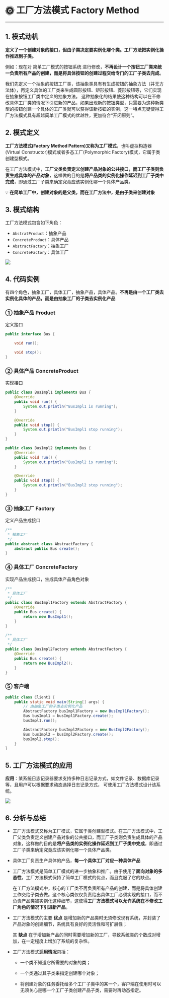 # 🌞 工厂方法模式 Factory Method

---

## 1. 模式动机
**定义了一个创建对象的接口，但由子类决定要实例化哪个类。工厂方法把实例化操作推迟到子类。**

例如：现在对 简单工厂模式的按钮系统 进行修改，**不再设计一个按钮工厂类来统一负责所有产品的创建，而是将具体按钮的创建过程交给专门的工厂子类去完成**。

我们先定义一个抽象的按钮工厂类，该抽象类具有有生成按钮的抽象方法（并无方法体），再定义具体的工厂类来生成圆形按钮、矩形按钮、菱形按钮等，它们实现在抽象按钮工厂类中定义的抽象方法。
这种抽象化的结果使这种结构可以在不修改具体工厂类的情况下引进新的产品，如果出现新的按钮类型，只需要为这种新类型的按钮创建一个具体的工厂类就可以获得该新按钮的实例，这一特点无疑使得工厂方法模式具有超越简单工厂模式的优越性，更加符合“开闭原则”。

## 2. 模式定义
**工厂方法模式(Factory Method Pattern)**又称为**工厂模式**，也叫虚拟构造器(Virtual Constructor)模式或者多态工厂(Polymorphic Factory)模式，它属于类创建型模式。

在工厂方法模式中，**工厂父类负责定义创建产品对象的公共接口，而工厂子类则负责生成具体的产品对象**，这样做的目的是**将产品类的实例化操作延迟到工厂子类中完成**，即通过工厂子类来确定究竟应该实例化哪一个具体产品类。

💡 **在简单工厂中，创建对象的是父类，而在工厂方法中，是由子类来创建对象**
## 3. 模式结构
工厂方法模式包含如下角色：

- `AbstratProduct`：抽象产品
- `ConcreteProduct`：具体产品
- `AbstractFactory`：抽象工厂
- `ConcreteFactory`：具体工厂

![](https://cs-wiki.oss-cn-shanghai.aliyuncs.com/img/20201224095002.png)

## 4. 代码实例
有四个角色，抽象工厂，具体工厂，抽象产品，具体产品。**不再是由一个工厂类去实例化具体的产品，而是由抽象工厂的子类去实例化产品**

### ① 抽象产品 Product

定义接口

```java
public interface Bus {

    void run();

    void stop();
}

```

###  ② 具体产品 ConcreteProduct

实现接口

```java
public class BusImpl1 implements Bus {
    @Override
    public void run() {
        System.out.println("BusImpl1 is running");
    }

    @Override
    public void stop() {
        System.out.println("BusImpl1 stop running");
    }
}
```
```java
public class BusImpl2 implements Bus {
    @Override
    public void run() {
        System.out.println("BusImpl2 is running");
    }

    @Override
    public void stop() {
        System.out.println("BusImpl2 stop running");
    }
}
```

### ③ 抽象工厂 Factory

定义产品生成接口

```java
/**
 * 抽象工厂
 */
public abstract class AbstractFactory {
    abstract public Bus create();
}
```

### ④ 具体工厂 ConcreteFactory 

实现产品生成接口，生成具体产品角色对象

```java
/**
 * 具体工厂
 */
public class BusImpl1Factory extends AbstractFactory {
    @Override
    public Bus create() {
        return new BusImpl1();
    }
}
```

```java
/**
 * 具体工厂
 */
public class BusImpl2Factory extends AbstractFactory {
    @Override
    public Bus create() {
        return new BusImpl2();
    }
}
```

### ⑤ 客户端

```java
public class Client1 {
    public static void main(String[] args) {
        // 由抽象工厂的子类去实例化产品
        AbstractFactory busImpl1Factory = new BusImpl1Factory();
        Bus busImpl1 = busImpl1Factory.create();
        busImpl1.run();

        AbstractFactory busImpl2Factory = new BusImpl2Factory();
        Bus busImpl2 = busImpl2Factory.create();
        busImpl2.stop();
    }
}
```

## 5. 工厂方法模式的应用

**应用**：某系统日志记录器要求支持多种日志记录方式，如文件记录、数据库记录等，且用户可以根据要求动态选择日志记录方式， 可使用工厂方法模式设计该系统。

![](https://cs-wiki.oss-cn-shanghai.aliyuncs.com/img/20201224101427.png)

## 6. 分析与总结

- 工厂方法模式又称为工厂模式，它属于类创建型模式。在工厂方法模式中，工厂父类负责定义创建产品对象的公共接口，而工厂子类则负责生成具体的产品对象，这样做的目的是**将产品类的实例化操作延迟到工厂子类中完成**，即通过工厂子类来确定究竟应该实例化哪一个具体产品类。

- 具体工厂负责生产具体的产品，**每一个具体工厂对应一种具体产品**

- 工厂方法模式是简单工厂模式的进一步抽象和推广。由于使用了**面向对象的多态性**，工厂方法模式保持了简单工厂模式的优点，而且克服了它的缺点。
  
   在工厂方法模式中，核心的工厂类不再负责所有产品的创建，而是将具体创建工作交给子类去做。这个核心类仅仅负责给出具体工厂必须实现的接口，而不负责产品类被实例化这种细节，这使得**工厂方法模式可以允许系统在不修改工厂角色的情况下引进新产品**。
   
 - 工厂方法模式的主要 **优点** 是增加新的产品类时无须修改现有系统，并封装了产品对象的创建细节，系统具有良好的灵活性和可扩展性；
   
   其 **缺点** 在于增加新产品的同时需要增加新的工厂，导致系统类的个数成对增加，在一定程度上增加了系统的复杂性。
   
 - 工厂方法模式**适用情况**包括：
	
	 - 一个类不知道它所需要的对象的类；
	 - 一个类通过其子类来指定创建哪个对象；
	
 	- 将创建对象的任务委托给多个工厂子类中的某一个，客户端在使用时可以无须关心是哪一个工厂子类创建产品子类，需要时再动态指定。

